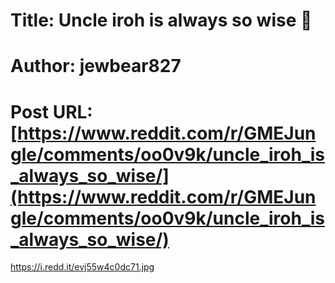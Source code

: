 # Title: Uncle iroh is always so wise 🙌
# Author: jewbear827
# Post URL: [https://www.reddit.com/r/GMEJungle/comments/oo0v9k/uncle_iroh_is_always_so_wise/](https://www.reddit.com/r/GMEJungle/comments/oo0v9k/uncle_iroh_is_always_so_wise/)


https://i.redd.it/evj55w4c0dc71.jpg
